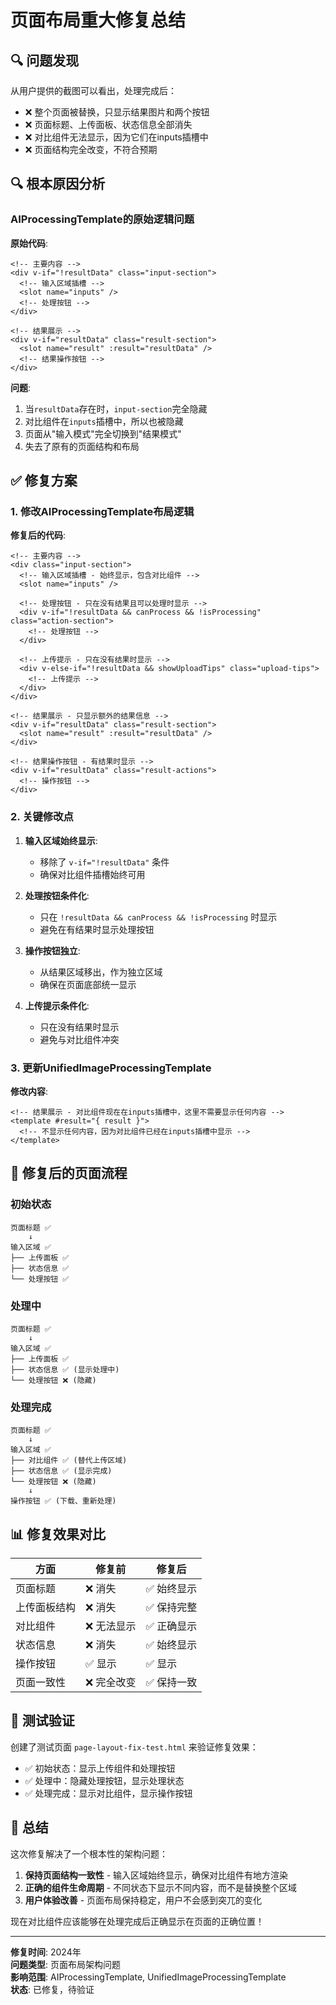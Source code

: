 # 页面布局重大修复总结

## 🔍 问题发现

从用户提供的截图可以看出，处理完成后：
- ❌ 整个页面被替换，只显示结果图片和两个按钮
- ❌ 页面标题、上传面板、状态信息全部消失
- ❌ 对比组件无法显示，因为它们在inputs插槽中
- ❌ 页面结构完全改变，不符合预期

## 🔍 根本原因分析

### AIProcessingTemplate的原始逻辑问题

**原始代码**:
```vue
<!-- 主要内容 -->
<div v-if="!resultData" class="input-section">
  <!-- 输入区域插槽 -->
  <slot name="inputs" />
  <!-- 处理按钮 -->
</div>

<!-- 结果展示 -->
<div v-if="resultData" class="result-section">
  <slot name="result" :result="resultData" />
  <!-- 结果操作按钮 -->
</div>
```

**问题**:
1. 当`resultData`存在时，`input-section`完全隐藏
2. 对比组件在`inputs`插槽中，所以也被隐藏
3. 页面从"输入模式"完全切换到"结果模式"
4. 失去了原有的页面结构和布局

## ✅ 修复方案

### 1. 修改AIProcessingTemplate布局逻辑

**修复后的代码**:
```vue
<!-- 主要内容 -->
<div class="input-section">
  <!-- 输入区域插槽 - 始终显示，包含对比组件 -->
  <slot name="inputs" />

  <!-- 处理按钮 - 只在没有结果且可以处理时显示 -->
  <div v-if="!resultData && canProcess && !isProcessing" class="action-section">
    <!-- 处理按钮 -->
  </div>

  <!-- 上传提示 - 只在没有结果时显示 -->
  <div v-else-if="!resultData && showUploadTips" class="upload-tips">
    <!-- 上传提示 -->
  </div>
</div>

<!-- 结果展示 - 只显示额外的结果信息 -->
<div v-if="resultData" class="result-section">
  <slot name="result" :result="resultData" />
</div>

<!-- 结果操作按钮 - 有结果时显示 -->
<div v-if="resultData" class="result-actions">
  <!-- 操作按钮 -->
</div>
```

### 2. 关键修改点

1. **输入区域始终显示**:
   - 移除了 `v-if="!resultData"` 条件
   - 确保对比组件插槽始终可用

2. **处理按钮条件化**:
   - 只在 `!resultData && canProcess && !isProcessing` 时显示
   - 避免在有结果时显示处理按钮

3. **操作按钮独立**:
   - 从结果区域移出，作为独立区域
   - 确保在页面底部统一显示

4. **上传提示条件化**:
   - 只在没有结果时显示
   - 避免与对比组件冲突

### 3. 更新UnifiedImageProcessingTemplate

**修改内容**:
```vue
<!-- 结果展示 - 对比组件现在在inputs插槽中，这里不需要显示任何内容 -->
<template #result="{ result }">
  <!-- 不显示任何内容，因为对比组件已经在inputs插槽中显示 -->
</template>
```

## 🎯 修复后的页面流程

### 初始状态
```
页面标题 ✅
    ↓
输入区域 ✅
├── 上传面板 ✅
├── 状态信息 ✅
└── 处理按钮 ✅
```

### 处理中
```
页面标题 ✅
    ↓
输入区域 ✅
├── 上传面板 ✅
├── 状态信息 ✅ (显示处理中)
└── 处理按钮 ❌ (隐藏)
```

### 处理完成
```
页面标题 ✅
    ↓
输入区域 ✅
├── 对比组件 ✅ (替代上传区域)
├── 状态信息 ✅ (显示完成)
└── 处理按钮 ❌ (隐藏)
    ↓
操作按钮 ✅ (下载、重新处理)
```

## 📊 修复效果对比

| 方面 | 修复前 | 修复后 |
|------|--------|--------|
| 页面标题 | ❌ 消失 | ✅ 始终显示 |
| 上传面板结构 | ❌ 消失 | ✅ 保持完整 |
| 对比组件 | ❌ 无法显示 | ✅ 正确显示 |
| 状态信息 | ❌ 消失 | ✅ 始终显示 |
| 操作按钮 | ✅ 显示 | ✅ 显示 |
| 页面一致性 | ❌ 完全改变 | ✅ 保持一致 |

## 🧪 测试验证

创建了测试页面 `page-layout-fix-test.html` 来验证修复效果：
- ✅ 初始状态：显示上传组件和处理按钮
- ✅ 处理中：隐藏处理按钮，显示处理状态
- ✅ 处理完成：显示对比组件，显示操作按钮

## 🎉 总结

这次修复解决了一个根本性的架构问题：

1. **保持页面结构一致性** - 输入区域始终显示，确保对比组件有地方渲染
2. **正确的组件生命周期** - 不同状态下显示不同内容，而不是替换整个区域
3. **用户体验改善** - 页面布局保持稳定，用户不会感到突兀的变化

现在对比组件应该能够在处理完成后正确显示在页面的正确位置！

---

**修复时间**: 2024年  
**问题类型**: 页面布局架构问题  
**影响范围**: AIProcessingTemplate, UnifiedImageProcessingTemplate  
**状态**: 已修复，待验证
